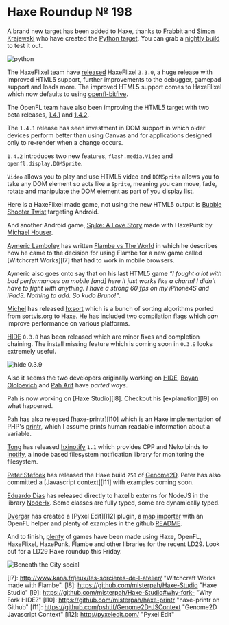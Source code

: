 [_template]: ../templates/roundup.html
[date]: / "2014-04-30T16:31:12+01:00"
[modified]: / "2014-06-27T15:38:50+01:00"
# Haxe Roundup № 198

A brand new target has been added to Haxe, thanks to [Frabbit][gh1] and 
[Simon Krajewski][gh2] who have created the [Python target][l2]. You can grab 
a [nightly build][l3] to test it out.

![python](/img/198/haxepython.png "Haxe compiled to Python!")

The HaxeFlixel team have [released][l1] HaxeFlixel `3.3.0`, a huge release with improved
HTML5 support, further improvements to the debugger, gamepad support and loads more. The
improved HTML5 support comes to HaxeFlixel which now defaults to using [openfl-bitfive].

The OpenFL team have also been improving the HTML5 target with two beta releases, [1.4.1]
and [1.4.2]. 

The `1.4.1` release has seen investment in DOM support in which older devices perform
better than using Canvas and for applications designed only to re-render when a
change occurs. 

`1.4.2` introduces two new features, `flash.media.Video` and `openfl.display.DOMSprite`.

`Video` allows you to play and use HTML5 video and `DOMSprite` allows you to take 
any DOM element so acts like a `Sprite`, meaning you can move, fade, 
rotate and manipulate the DOM element as part of you display list.

Here is a HaxeFlixel made game, not using the new HTML5 output is [Bubble Shooter Twist][l4]
targeting Android.

And another Android game, [Spike: A Love Story][l5] made with HaxePunk by [Michael Houser][tw1].

[Aymeric Lamboley][tw2] has written [Flambe vs The World][l6] in which he describes
how he came to the decision for using Flambe for a new game called [Witchcraft Works][l7]
that had to work in mobile browsers. 

Aymeric also goes onto say that on his last HTML5 game _“I fought a lot with bad 
performances on mobile [and] here it just works like a charm! I didn’t have to 
fight with anything. I have a strong 60 fps on my iPhone4S and iPad3. Nothing to 
add. So kudo Bruno!”_.

[Michel][gh3] has released [hxsort] which is a bunch of sorting algorithms ported
from [sortvis.org] to Haxe. He has included two compilation flags which _can_ improve
performance on various platforms.

[HIDE] `0.3.8` has been released which are minor fixes and completion chaining. The
install missing feature which is coming soon in `0.3.9` looks extremely useful.

![hide 0.3.9](/img/198/hide.gif "Install missing feature | HIDE")

Also it seems the two developers originally working on [HIDE], [Boyan Ololoevich][tw3]
and [Pah Arif][tw4] have _parted ways_. 

Pah is now working on [Haxe Studio][l8]. Checkout his [explanation][l9] on what happened.

[Pah][tw4] has also released [haxe-printr][l10] which is an Haxe implementation of 
PHP's [printr], which I assume prints human readable information about a variable.

[Tong][gh4] has released [hxinotify] `1.1` which provides CPP and Neko binds to [inotify],
a inode based filesystem notification library for monitoring the filesystem.

[Peter Stefcek][tw5] has released the Haxe build `250` of [Genome2D]. Peter has also
committed a [Javascript context][l11] with examples coming soon.

[Eduardo Dias][tw6] has released directly to haxelib externs for NodeJS in the library 
[NodeHx]. Some classes are fully typed, some are dynamically typed.

[Dvergar][gh5] has created a [Pyxel Edit][l12] plugin, a [map importer] with an OpenFL
helper and plenty of examples in the github [README].

And to finish, [plenty] of games have been made using Haxe, OpenFL, HaxeFlixel,
HaxePunk, Flambe and other libraries for the recent LD29. Look out for a LD29 Haxe
roundup this Friday.

![Beneath the City social](/img/198/beneath.png "Beneath the City")

[l1]: https://groups.google.com/forum/#!msg/haxeflixel/pFAuyNfBuZI/O_2tZoFB51IJ "HaxeFlixel 3.3.0 has been released!"
[l2]: https://github.com/HaxeFoundation/haxe/pull/2924 "Pull request for the Python Target"
[l3]: http://builds.haxe.org/ "Haxe Nightly Builds"
[l4]: https://play.google.com/store/apps/details?id=com.prize.BubbleTwist "Bubble Shooter Twist on the Google Play Store"
[l5]: https://play.google.com/store/apps/details?id=com.heyhouser.spike "Spike: A Love Story on the Google Play Store"
[l6]: http://www.aymericlamboley.fr/blog/flambe-versus-the-world/ "Flambe vs The World!"
[l7]: http://www.kana.fr/jeux/les-sorcieres-de-l-atelier/ "Witchcraft Works made with Flambe".
[l8]: https://github.com/misterpah/Haxe-Studio "Haxe Studio"
[l9]: https://github.com/misterpah/Haxe-Studio#why-fork- "Why Fork HIDE?"
[l10]: https://github.com/misterpah/haxe-printr "haxe-printr on Github"
[l11]: https://github.com/pshtif/Genome2D-JSContext "Genome2D Javascript Context"
[l12]: http://pyxeledit.com/ "Pyxel Edit"

[gh1]: https://github.com/frabbit "@frabbit"
[gh2]: https://github.com/simn "@simn"
[gh3]: https://github.com/MaddinXx "@MaddinXx"
[gh4]: https://github.com/tong "@tong"
[gh5]: https://github.com/Dvergar "@Dvergar"

[tw1]: https://twitter.com/Matzerathlives "@Matzerathlives"
[tw2]: https://twitter.com/aymericlamboley "@aymericlamboley"
[tw3]: https://twitter.com/As3Boyan "@As3Boyan"
[tw4]: https://twitter.com/misterpah "@misterpah"
[tw5]: https://twitter.com/sHTiF "@sHTiF"
[tw6]: https://twitter.com/EduardoDias "@EduardoDias"

[plenty]: https://github.com/skial/haxe.io/issues/15 "Haxe LD29 Game List"
[map importer]: https://github.com/Dvergar/PyxelEdit-Map-Importer "PyxelEdit Map Importer on Github"
[readme]: https://github.com/Dvergar/PyxelEdit-Map-Importer#readme "PyxelEdit Map Importer README"
[nodehx]: http://lib.haxe.org/p/nodehx "NodeHx on HaxeLib"
[Genome2D]: http://build.genome2d.com/haxe/ "Genome2D Nightly Builds"
[hxinotify]: https://github.com/tong/hxinotify "Hxinotify on Github"
[inotify]: http://en.wikipedia.org/wiki/Inotify "Inotify on Wikipedia"
[printr]: http://uk1.php.net/print_r "PHP's print_r function"
[hide]: https://github.com/as3boyan/HIDE "Haxe Integrated Development Enviroment | HIDE"
[sortvis.org]: http://sortvis.org/ "Sorting Algorthm Visualisations"
[hxsort]: https://github.com/MaddinXx/hxsort "HxSort on Github"
[openfl-bitfive]: https://github.com/YellowAfterlife/openfl-bitfive "openfl-bitfive on Github"
[1.4.1]: http://www.openfl.org/blog/2014/04/25/openfl-html5-1-4-1-beta/ "OpenFL HTML5 1.4.1 beta"
[1.4.2]: http://www.openfl.org/blog/2014/04/29/openfl-html5-1-4-2-beta/ "OpenFL HTML5 1.4.2 beta"